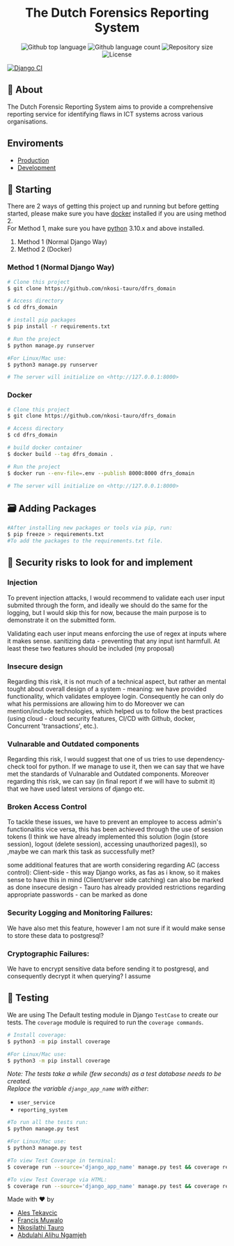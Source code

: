 <h1 align="center">The Dutch Forensics Reporting System</h1>

<p align="center">
  <img alt="Github top language" src="https://img.shields.io/github/languages/top/nkosi-tauro/dfrs_domain?color=56BEB8">

  <img alt="Github language count" src="https://img.shields.io/github/languages/count/nkosi-tauro/dfrs_domain?color=56BEB8">

  <img alt="Repository size" src="https://img.shields.io/github/repo-size/nkosi-tauro/dfrs_domain?color=56BEB8">

  <img alt="License" src="https://img.shields.io/github/license/nkosi-tauro/dfrs_domain?color=56BEB8">

  [![Django CI](https://github.com/nkosi-tauro/dfrs_domain/actions/workflows/django.yml/badge.svg)](https://github.com/nkosi-tauro/dfrs_domain/actions/workflows/django.yml)

</p>

## :dart: About ##

The Dutch Forensic Reporting System aims to provide a comprehensive reporting service for identifying flaws in ICT systems across various organisations.

## Enviroments
- [Production](https://dfrsdomain-production.up.railway.app/)  
- [Development](https://dfrsdomain-dev.up.railway.app/)

## :checkered_flag: Starting ##
There are 2 ways of getting this project up and running but before getting started, please make sure you have [docker](https://www.docker.com/) installed if you are using method 2.   
For Method 1, make sure you have [python](https://www.python.org/) 3.10.x and above installed.  

1. Method 1 (Normal Django Way)
2. Method 2 (Docker)


### Method 1 (Normal Django Way)

```bash
# Clone this project
$ git clone https://github.com/nkosi-tauro/dfrs_domain

# Access directory
$ cd dfrs_domain

# install pip packages
$ pip install -r requirements.txt

# Run the project
$ python manage.py runserver

#For Linux/Mac use:
$ python3 manage.py runserver

# The server will initialize on <http://127.0.0.1:8000>
```

### Docker 

```bash
# Clone this project
$ git clone https://github.com/nkosi-tauro/dfrs_domain

# Access directory
$ cd dfrs_domain

# build docker container
$ docker build --tag dfrs_domain .

# Run the project
$ docker run --env-file=.env --publish 8000:8000 dfrs_domain

# The server will initialize on <http://127.0.0.1:8000>
```

## 🗃️ Adding Packages

```bash
#After installing new packages or tools via pip, run:
$ pip freeze > requirements.txt
#To add the packages to the requirements.txt file.
```


## 🔐 Security risks to look for and implement

### Injection
To prevent injection attacks, I would recommend to validate each user input submited through the form, and ideally we should do the same for the logging, but I would skip this for now, because the main purpose is to demonstrate it on the submitted form.

Validating each user input means enforcing the use of regex at inputs where it makes sense.
sanitizing data - preventing that any input isnt harmfull.
At least these two features should be included (my proposal)

### Insecure design
Regarding this risk, it is not much of a technical aspect, but rather an mental tought about overall design of a system - meaning:
we have provided functionality, which validates employee login. Consequently he can only do what his permissions are allowing him to do
Moreover we can mention/include technologies, which helped us to follow the best practices (using cloud - cloud security features, CI/CD with Github, docker,  Concurrent 'transactions', etc.).

### Vulnarable and Outdated components
Regarding this risk, I would suggest that one of us tries to use dependency-check tool for python. If we manage to use it, then we can say that we have met the standards of Vulnarable and Outdated components. Moreover regarding this risk, we can say (in final report if we will have to submit it) that we have used latest versions of django etc.

### Broken Access Control
To tackle these issues, we have to prevent an employee to access admin's functionalitis vice versa, this has been achieved through the use of session tokens (I think we have already implemented this solution (login (store session), logout (delete session), accessing unauthorized pages)), so ,maybe we can mark this task as successfully met?

some additional features that are worth considering regarding AC (access control):
Client-side - this way Django works, as fas as i know, so it makes sense to have this in mind (Client/server side catching) can also be marked as done
insecure design - Tauro has already provided restrictions regarding appropriate passwords - can be marked as done

### Security Logging and Monitoring Failures:
We have also met this feature, however I am not sure if it would make sense to store these data to postgresql?

### Cryptographic Failures:
We have to encrypt sensitive data before sending it to postgresql, and consequently decrypt it when querying? I assume


## :test_tube: Testing

We are using The Default testing module in Django `TestCase` to create our tests.
The `coverage` module is required to run the `coverage commands`.
```bash
# Install coverage:
$ python3 -m pip install coverage

#For Linux/Mac use:
$ python3 -m pip install coverage

```

*Note: The tests take a while (few seconds) as a test database needs to be created.*  
*Replace the variable `django_app_name` with either*:
- `user_service`
- `reporting_system`

```bash
#To run all the tests run:
$ python manage.py test

#For Linux/Mac use:
$ python3 manage.py test

#To view Test Coverage in terminal:
$ coverage run --source='django_app_name' manage.py test && coverage report

#To view Test Coverage via HTML:
$ coverage run --source='django_app_name' manage.py test && coverage report && coverage html

```

Made with :heart: by 

- <a href="https://github.com/alesteka" target="_blank">Ales Tekavcic</a>
- <a href="https://github.com/muwalofra" target="_blank">Francis Muwalo</a>
- <a href="https://github.com/nkosi-tauro" target="_blank">Nkosilathi Tauro</a>
- <a href="https://github.com/alihu12345" target="_blank">Abdulahi Alihu Ngamjeh</a>
